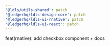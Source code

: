 ```yaml
---
'@ldls/utils-shared': patch
'@ledgerhq/ldls-design-core': patch
'@ledgerhq/ldls-ui-rnative': patch
'@ledgerhq/ldls-ui-react': patch
---
```


feat(rnative): add checkbox component + docs

